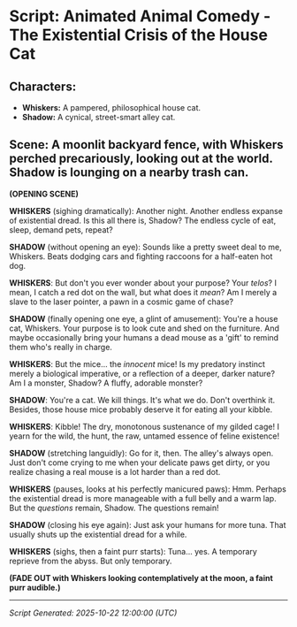 # Script: Animated Animal Comedy - The Existential Crisis of the House Cat

## Characters:
*   **Whiskers:** A pampered, philosophical house cat.
*   **Shadow:** A cynical, street-smart alley cat.

## Scene: A moonlit backyard fence, with Whiskers perched precariously, looking out at the world. Shadow is lounging on a nearby trash can.

**(OPENING SCENE)**

**WHISKERS** (sighing dramatically):
Another night. Another endless expanse of existential dread. Is this all there is, Shadow? The endless cycle of eat, sleep, demand pets, repeat?

**SHADOW** (without opening an eye):
Sounds like a pretty sweet deal to me, Whiskers. Beats dodging cars and fighting raccoons for a half-eaten hot dog.

**WHISKERS**:
But don't you ever wonder about your purpose? Your *telos*? I mean, I catch a red dot on the wall, but what does it *mean*? Am I merely a slave to the laser pointer, a pawn in a cosmic game of chase?

**SHADOW** (finally opening one eye, a glint of amusement):
You're a house cat, Whiskers. Your purpose is to look cute and shed on the furniture. And maybe occasionally bring your humans a dead mouse as a 'gift' to remind them who's really in charge.

**WHISKERS**:
But the mice... the *innocent* mice! Is my predatory instinct merely a biological imperative, or a reflection of a deeper, darker nature? Am I a monster, Shadow? A fluffy, adorable monster?

**SHADOW**:
You're a cat. We kill things. It's what we do. Don't overthink it. Besides, those house mice probably deserve it for eating all your kibble.

**WHISKERS**:
Kibble! The dry, monotonous sustenance of my gilded cage! I yearn for the wild, the hunt, the raw, untamed essence of feline existence!

**SHADOW** (stretching languidly):
Go for it, then. The alley's always open. Just don't come crying to me when your delicate paws get dirty, or you realize chasing a real mouse is a lot harder than a red dot.

**WHISKERS** (pauses, looks at his perfectly manicured paws):
Hmm. Perhaps the existential dread is more manageable with a full belly and a warm lap. But the *questions* remain, Shadow. The questions remain!

**SHADOW** (closing his eye again):
Just ask your humans for more tuna. That usually shuts up the existential dread for a while.

**WHISKERS** (sighs, then a faint purr starts):
Tuna... yes. A temporary reprieve from the abyss. But only temporary.

**(FADE OUT with Whiskers looking contemplatively at the moon, a faint purr audible.)**

---
*Script Generated: 2025-10-22 12:00:00 (UTC)*
